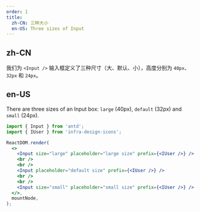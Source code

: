 ```yaml
---
order: 1
title:
  zh-CN: 三种大小
  en-US: Three sizes of Input
---
```


## zh-CN

我们为 `<Input />` 输入框定义了三种尺寸（大、默认、小），高度分别为 `40px`、`32px` 和 `24px`。

## en-US

There are three sizes of an Input box: `large` (40px), `default` (32px) and `small` (24px).

```jsx
import { Input } from 'antd';
import { IUser } from 'infra-design-icons';

ReactDOM.render(
  <>
    <Input size="large" placeholder="large size" prefix={<IUser />} />
    <br />
    <br />
    <Input placeholder="default size" prefix={<IUser />} />
    <br />
    <br />
    <Input size="small" placeholder="small size" prefix={<IUser />} />
  </>,
  mountNode,
);
```

